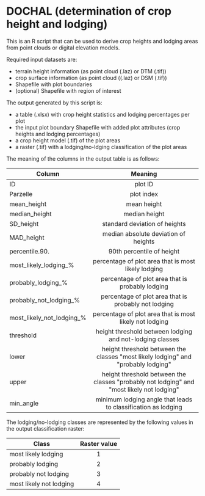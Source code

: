 # DOCHAL (determination of crop height and lodging)

This is an R script that can be used to derive crop heights and lodging areas from point clouds or digital elevation models.

Required input datasets are:
* terrain height information (as point cloud (.laz) or DTM (.tif))
* crop surface information (as point cloud ((.laz) or DSM (.tif))
* Shapefile with plot boundaries
* (optional) Shapefile with region of interest 

The output generated by this script is:
* a table (.xlsx) with crop height statistics and lodging percentages per plot
* the input plot boundary Shapefile with added plot attributes (crop heights and lodging percentages)
* a crop height model (.tif) of the plot areas
* a raster (.tif) with a lodging/no-ldging classification of the plot areas


The meaning of the columns in the output table is as follows:

| Column        | Meaning           | 
| ------------- |:-------------:| 
| ID            | plot ID        | 
| Parzelle      | plot index    |  
| mean_height   | mean height      |   
| median_height | median height |
| SD_height     | standard deviation of heights |
| MAD_height    | median absolute deviation of heights |
| percentile.90. | 90th percentile of height |
| most_likely_lodging_% | percentage of plot area that is most likely lodging |
| probably_lodging_% | percentage of plot area that is probably lodging |
| probably_not_lodging_% | percentage of plot area that is probably not lodging |
| most_likely_not_lodging_% | percentage of plot area that is most likely not lodging |
| threshold | height threshold between lodging and not-lodging classes|
| lower | height threshold between the classes "most likely lodging" and "probably lodging"|
| upper | height threshold between the classes "probably not lodging" and "most likely not lodging"|
| min_angle | minimum lodging angle that leads to classification as lodging|


The lodging/no-lodging classes are represented by the following values in the output classification raster:

| Class        | Raster value           | 
| ------------- |:-------------:| 
| most likely lodging | 1        | 
| probably lodging | 2    |  
| probably not lodging | 3      |   
| most likely not lodging | 4 |
